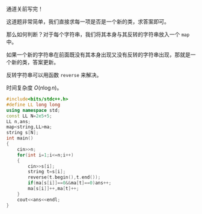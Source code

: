 通道关前写完！

这道题非常简单，我们直接求每一项是否是一个新的类，求答案即可。

那么如何判断？对于每个字符串，我们将其本身与其反转的字符串放入一个 `map` 中。

如果一个新的字符串在前面既没有其本身出现又没有反转的字符串出现，那就是一个新的类，答案更新。

反转字符串可以用函数 `reverse` 来解决。

时间复杂度 $O(n\log n)$。

```cpp
#include<bits/stdc++.h>
#define LL long long
using namespace std;
const LL N=2e5+5;
LL n,ans;
map<string,LL>ma;
string s[N];
int main()
{
	cin>>n;
	for(int i=1;i<=n;i++)
	{
		cin>>s[i];
		string t=s[i];
		reverse(t.begin(),t.end());
		if(ma[s[i]]==0&&ma[t]==0)ans++;
		ma[s[i]]++,ma[t]++;
	}
	cout<<ans<<endl;
}
```